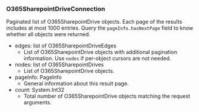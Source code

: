 ### O365SharepointDriveConnection
Paginated list of O365SharepointDrive objects. Each page of the results includes at most 1000 entries. Query the `pageInfo.hasNextPage` field to know whether all objects were returned.

- edges: list of O365SharepointDriveEdges
  - List of O365SharepointDrive objects with additional pagination information. Use `nodes` if per-object cursors are not needed.
- nodes: list of O365SharepointDrives
  - List of O365SharepointDrive objects.
- pageInfo: PageInfo
  - General information about this result page.
- count: System.Int32
  - Total number of O365SharepointDrive objects matching the request arguments.
